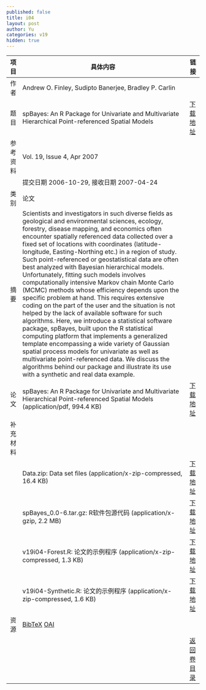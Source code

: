 ```yaml
---
published: false
title: i04
layout: post
author: Yu
categories: v19
hidden: true
---
```


| 项目 | 具体内容 | 链接 |
|---:|---|---|
| 作者 | Andrew O. Finley, Sudipto Banerjee, Bradley  P.  Carlin| |
| 题目 |spBayes: An R Package for Univariate and Multivariate Hierarchical Point-referenced Spatial Models | [下载地址](http://www.jstatsoft.org/v19/i04/paper) |
| 参考资料 |Vol. 19, Issue 4, Apr 2007 | |
| | 提交日期 2006-10-29, 接收日期 2007-04-24| | 
| 类别 | 论文| |
| 摘要 | Scientists and investigators in such diverse fields as geological and environmental sciences, ecology, forestry, disease mapping, and economics often encounter spatially referenced data collected over a fixed set of locations with coordinates (latitude-longitude, Easting-Northing etc.) in a region of study. Such point-referenced or geostatistical data are often best analyzed with Bayesian hierarchical models. Unfortunately, fitting such models involves computationally intensive Markov chain Monte Carlo (MCMC) methods whose efficiency depends upon the specific problem at hand. This requires extensive coding on the part of the user and the situation is not helped by the lack of available software for such algorithms. Here, we introduce a statistical software package, spBayes, built upon the R statistical computing platform that implements a generalized template encompassing a wide variety of Gaussian spatial process models for univariate as well as multivariate point-referenced data. We discuss the algorithms behind our package and illustrate its use with a synthetic and real data example.| |
| 论文 | spBayes: An R Package for Univariate and Multivariate Hierarchical Point-referenced Spatial Models  (application/pdf, 994.4 KB)| [下载地址](http://www.jstatsoft.org/v19/i04/paper) |
| 补充材料 | | |
| |Data.zip: Data set files  (application/x-zip-compressed, 16.4 KB)|  [下载地址](http://www.jstatsoft.org/v19/i04/supp/1) |
| |spBayes_0.0-6.tar.gz: R软件包源代码  (application/x-gzip, 2.2 MB)|  [下载地址](http://www.jstatsoft.org/v19/i04/supp/2) |
| |v19i04-Forest.R: 论文的示例程序  (application/x-zip-compressed, 1.3 KB)|  [下载地址](http://www.jstatsoft.org/v19/i04/supp/3) |
| |v19i04-Synthetic.R: 论文的示例程序  (application/x-zip-compressed, 1.6 KB)|  [下载地址](http://www.jstatsoft.org/v19/i04/supp/4) |
| 资源 | [BibTeX](http://www.jstatsoft.org/v19/i04/bibtex) [OAI](http://www.jstatsoft.org/oai?verb=GetRecord&identifier=oai.jstatsoft/v19/i04&prefix=oai_dc)| |
| |  | [返回卷目录]({{site.baseurl}}/volume/v19.html) |
